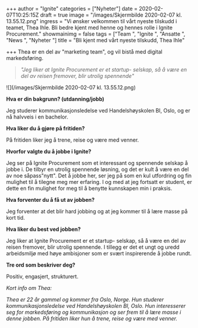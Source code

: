 +++
author = "Ignite"
categories = ["Nyheter"]
date = 2020-02-07T10:25:15Z
draft = true
image = "/images/Skjermbilde 2020-02-07 kl. 13.55.12.png"
ingress = "Vi ønsker velkommen til vårt nyeste tilskudd i teamet, Thea Ihle. Bli bedre kjent med henne og hennes rolle i Ignite Procurement."
showmainimg = false
tags = ["Team ", "Ignite  ", "Ansatte ", "News ", "Nyheter "]
title = "Bli kjent med vårt nyeste tilskudd, Thea Ihle"

+++
Thea er en del av "marketing team", og vil bistå med digital markedsføring.

> _"Jeg liker at Ignite Procurement er et startup- selskap, så å være en del av reisen fremover, blir utrolig spennende"_

![](/images/Skjermbilde 2020-02-07 kl. 13.55.12.png)

**Hva er din bakgrunn? (utdanning/jobb)**

Jeg studerer kommunikasjonsledelse ved Handelshøyskolen BI, Oslo, og er nå halvveis i en bachelor. 

**Hva liker du å gjøre på fritiden?** 

På fritiden liker jeg å trene, reise og være med venner. 

**Hvorfor valgte du å jobbe i Ignite?**

Jeg ser på Ignite Procurement som et interessant og spennende selskap å jobbe i. De tilbyr en utrolig spennende løsning, og det er kult å være en del av noe såpass"nytt". Det å jobbe her, ser jeg på som en kul utfordring og fin mulighet til å tilegne meg mer erfaring. I og med at jeg fortsatt er student, er dette en fin mulighet for meg til å benytte kunnskapen min i praksis. 

**Hva forventer du å få ut av jobben?** 

Jeg forventer at det blir hard jobbing og at jeg kommer til å lære masse på kort tid.

**Hva liker du best ved jobben?** 

Jeg liker at Ignite Procurement er et startup- selskap, så å være en del av reisen fremover, blir utrolig spennende. I tillegg er det et ungt og uredd arbeidsmiljø med høye ambisjoner som er svært inspirerende å jobbe rundt. 

**Tre ord som beskriver deg?**

Positiv, engasjert, strukturert. 

_Kort info om Thea:_ 

_Thea er 22 år gammel og kommer fra Oslo, Norge. Hun studerer kommunikasjonsledelse ved Handelshøyskolen BI, Oslo. Hun interesserer seg for markedsføring og kommunikasjon og ser frem til å lære masse i denne jobben. På fritiden liker hun å trene, reise og være med venner._